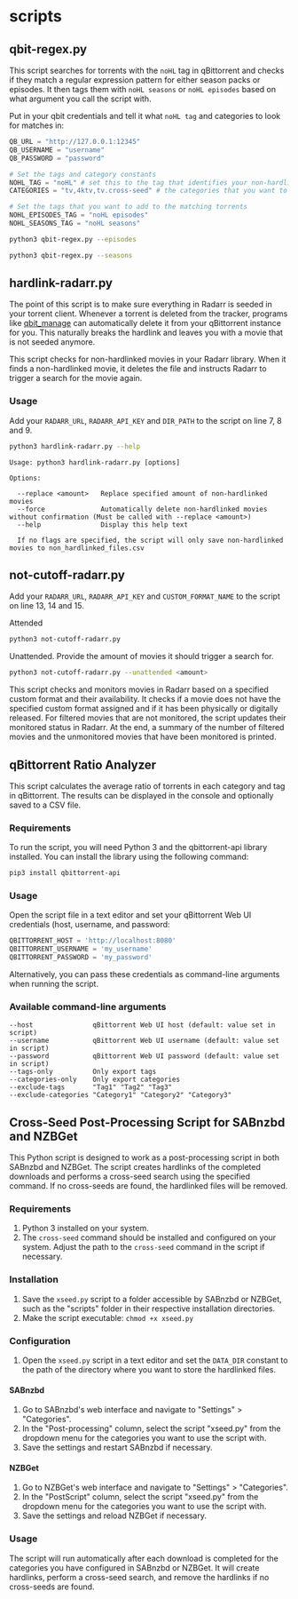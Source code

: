 # scripts

## qbit-regex.py

This script searches for torrents with the `noHL` tag in qBittorrent and checks if they match a regular expression pattern for either season packs or episodes. It then tags them with `noHL seasons` or `noHL episodes` based on what argument you call the script with.

Put in your qbit credentials and tell it what `noHL tag` and categories to look for matches in:

```python
QB_URL = "http://127.0.0.1:12345"
QB_USERNAME = "username"
QB_PASSWORD = "password"

# Set the tags and category constants
NOHL_TAG = "noHL" # set this to the tag that identifies your non-hardlinked torrents
CATEGORIES = "tv,4ktv,tv.cross-seed" # the categories that you want to search for seasons and episodes in

# Set the tags that you want to add to the matching torrents
NOHL_EPISODES_TAG = "noHL episodes"
NOHL_SEASONS_TAG = "noHL seasons"
```

```bash
python3 qbit-regex.py --episodes
```

```bash
python3 qbit-regex.py --seasons
```

## hardlink-radarr.py

The point of this script is to make sure everything in Radarr is seeded in your torrent client. Whenever a torrent is deleted from the tracker, programs like [qbit_manage](https://github.com/StuffAnThings/qbit_manage) can automatically delete it from your qBittorrent instance for you.
This naturally breaks the hardlink and leaves you with a movie that is not seeded anymore.

This script checks for non-hardlinked movies in your Radarr library. When it finds a non-hardlinked movie, it deletes the file and instructs Radarr to trigger a search for the movie again.

### Usage

Add your `RADARR_URL`, `RADARR_API_KEY` and `DIR_PATH` to the script on line 7, 8 and 9.

```bash
python3 hardlink-radarr.py --help
```
    
```text
Usage: python3 hardlink-radarr.py [options]

Options:

  --replace <amount>   Replace specified amount of non-hardlinked movies
  --force              Automatically delete non-hardlinked movies without confirmation (Must be called with --replace <amount>)
  --help               Display this help text

  If no flags are specified, the script will only save non-hardlinked movies to non_hardlinked_files.csv
```

## not-cutoff-radarr.py

Add your `RADARR_URL`, `RADARR_API_KEY` and `CUSTOM_FORMAT_NAME` to the script on line 13, 14 and 15.

Attended
```bash
python3 not-cutoff-radarr.py
```

Unattended. Provide the amount of movies it should trigger a search for.
```bash
python3 not-cutoff-radarr.py --unattended <amount>
```

This script checks and monitors movies in Radarr based on a specified custom format and their availability.
It checks if a movie does not have the specified custom format assigned and if it has been physically or digitally released.
For filtered movies that are not monitored, the script updates their monitored status in Radarr.
At the end, a summary of the number of filtered movies and the unmonitored movies that have been monitored is printed.

## qBittorrent Ratio Analyzer

This script calculates the average ratio of torrents in each category and tag in qBittorrent. The results can be displayed in the console and optionally saved to a CSV file.

### Requirements

To run the script, you will need Python 3 and the qbittorrent-api library installed. You can install the library using the following command:

```bash
pip3 install qbittorrent-api
```

### Usage

Open the script file in a text editor and set your qBittorrent Web UI credentials (host, username, and password:

```python
QBITTORRENT_HOST = 'http://localhost:8080'
QBITTORRENT_USERNAME = 'my_username'
QBITTORRENT_PASSWORD = 'my_password'
```

Alternatively, you can pass these credentials as command-line arguments when running the script.

### Available command-line arguments

```
--host               qBittorrent Web UI host (default: value set in script)
--username           qBittorrent Web UI username (default: value set in script)
--password           qBittorrent Web UI password (default: value set in script)
--tags-only          Only export tags
--categories-only    Only export categories
--exclude-tags       "Tag1" "Tag2" "Tag3"
--exclude-categories "Category1" "Category2" "Category3"
```

## Cross-Seed Post-Processing Script for SABnzbd and NZBGet

This Python script is designed to work as a post-processing script in both SABnzbd and NZBGet. The script creates hardlinks of the completed downloads and performs a cross-seed search using the specified command. If no cross-seeds are found, the hardlinked files will be removed.

### Requirements

1. Python 3 installed on your system.
2. The `cross-seed` command should be installed and configured on your system. Adjust the path to the `cross-seed` command in the script if necessary.

### Installation

1. Save the `xseed.py` script to a folder accessible by SABnzbd or NZBGet, such as the "scripts" folder in their respective installation directories.
2. Make the script executable: `chmod +x xseed.py`

### Configuration

1. Open the `xseed.py` script in a text editor and set the `DATA_DIR` constant to the path of the directory where you want to store the hardlinked files.

#### SABnzbd

1. Go to SABnzbd's web interface and navigate to "Settings" > "Categories".
2. In the "Post-processing" column, select the script "xseed.py" from the dropdown menu for the categories you want to use the script with.
3. Save the settings and restart SABnzbd if necessary.

#### NZBGet

1. Go to NZBGet's web interface and navigate to "Settings" > "Categories".
2. In the "PostScript" column, select the script "xseed.py" from the dropdown menu for the categories you want to use the script with.
3. Save the settings and reload NZBGet if necessary.

### Usage

The script will run automatically after each download is completed for the categories you have configured in SABnzbd or NZBGet. It will create hardlinks, perform a cross-seed search, and remove the hardlinks if no cross-seeds are found.



